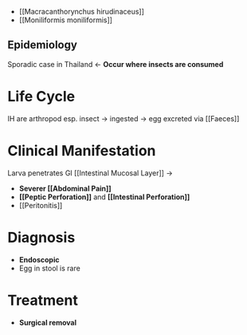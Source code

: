 - [[Macracanthorynchus hirudinaceus]]
- [[Moniliformis moniliformis]]

## Epidemiology
Sporadic case in Thailand <- **Occur where insects are consumed**

# Life Cycle
IH are arthropod esp. insect -> ingested -> egg excreted via [[Faeces]]

# Clinical Manifestation
Larva penetrates GI [[Intestinal Mucosal Layer]] ->
- **Severer [[Abdominal Pain]]**
- **[[Peptic Perforation]]** and **[[Intestinal Perforation]]**
- [[Peritonitis]]

# Diagnosis
- **Endoscopic**
- Egg in stool is rare

# Treatment
- **Surgical removal**
